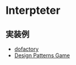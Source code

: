 # Interpteter

## 実装例
- [dofactory](https://github.com/stage-clear/Learning-javascript/blob/master/DesignPatterns/dofactory.com/interpreter.md)
- [Design Patterns Game](https://github.com/stage-clear/Learning-javascript/blob/master/DesignPatterns/designpatternsgame.com/interpreter.md)
